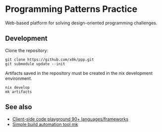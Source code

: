 # Programming Patterns Practice

Web-based platform for solving design-oriented programming challenges.

## Development

Clone the repository:

```
git clone https://github.com/x0k/ppp.git
git submodule update --init
````

Artifacts saved in the repository must be created in the nix development environment.

```console
nix develop
mk artifacts
```

## See also

- [Client-side code playground 90+ languages/frameworks](https://github.com/live-codes/livecodes)
- [Simple build automation tool mk](https://github.com/x0k/mk)
